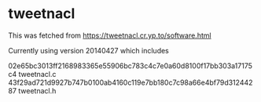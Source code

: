 # tweetnacl

This was fetched from https://tweetnacl.cr.yp.to/software.html

Currently using version 20140427 which includes

02e65bc3013ff2168983365e55906bc783c4c7e0a60d8100f17bb303a17175c4  tweetnacl.c
43f29ad721d9927b747b0100ab4160c119e7bb180c7c98a66e4bf79d31244287  tweetnacl.h

